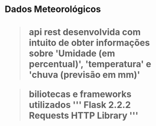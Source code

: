 <h1> Dados Meteorológicos <h1/>

> api rest desenvolvida com intuito de obter informações sobre 'Umidade (em percentual)', 'temperatura' e 'chuva (previsão em mm)'
  
> biliotecas e frameworks utilizados
'''
  Flask 2.2.2
  Requests HTTP Library
'''  
